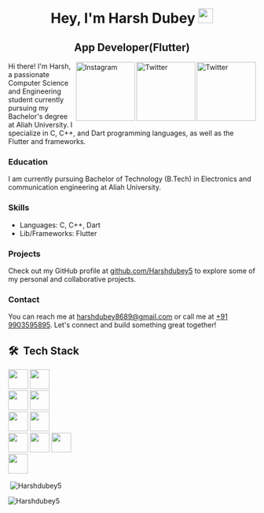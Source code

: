 <h1 align="center">Hey, I'm Harsh Dubey <img src="https://raw.githubusercontent.com/aemmadi/aemmadi/master/wave.gif" width="30px"></h1> 
<h2 align="center">App Developer(Flutter)</h2>


<a href="[https://twitter.com/harsh_dubey_1]" target="_blank"><img src="https://cdn2.iconfinder.com/data/icons/social-media-2199/64/social_media_isometric_6-twitter-512.png" height="120px" width="120px" alt="Twitter" align="right"></a><a href="https://www.linkedin.com/in/harsh-dubey-a19165256/" target="_blank"><img src="https://cdn2.iconfinder.com/data/icons/social-media-2199/64/social_media_isometric_14-linkedin-512.png" height="120px" width="120px" alt="Twitter" align="right"></a>
<a href="https://www.instagram.com/harshdubey_x7/" target="_blank"><img src="https://user-images.githubusercontent.com/64458868/139007412-d19d66a5-e265-4774-a045-22d038d2f0e4.png" height="120px" width="120px" alt="Instagram" align="right"></a>



Hi there! I'm Harsh, a passionate Computer Science and Engineering student currently pursuing my Bachelor's degree at Aliah University. I specialize in C, C++, and Dart programming languages, as well as the Flutter and frameworks. 

### Education

I am currently pursuing Bachelor of Technology (B.Tech) in Electronics and communication engineering at Aliah University.

### Skills

- Languages: C, C++, Dart 
- Lib/Frameworks: Flutter


### Projects

Check out my GitHub profile at [github.com/Harshdubey5](https://github.com/Harshdubey5) to explore some of my personal and collaborative projects.

### Contact

You can reach me at [harshdubey8689@gmail.com](mailto:harshdubey8689@gmail.com) or call me at [+91 9903595895](tel:+919903595895). Let's connect and build something great together!




## 🛠 &nbsp;Tech Stack
<p align="left">
  <img height="40" src="https://img.shields.io/badge/-Dart-blue?logo=dart&logoColor=white">
  <img height="40"  src="https://img.shields.io/badge/-Flutter-blue?logo=flutter&logoColor=lightblue"><br>
  <img height="40" src="https://img.shields.io/badge/C-00599C?style=for-the-badge&logo=c&logoColor=white">
  <img height="40"  src="https://img.shields.io/badge/C%2B%2B-00599C?style=for-the-badge&logo=c%2B%2B&logoColor=white"><br>
  <img height="40"  src="https://img.shields.io/badge/Python-FFD43B?style=for-the-badge&logo=python&logoColor=darkgreen">
  <img height="40"  src="https://img.shields.io/badge/MySQL-00000F?style=for-the-badge&logo=mysql&logoColor=white"><br>
  <img height="40"  src="https://img.shields.io/badge/-DSA-orange">
  <img height="40"  src="https://img.shields.io/badge/-Git-lightgreen?logo=git&logoColor=black">
  <img height="40"  src="https://img.shields.io/badge/-Github-darkgreen?logo=github&logoColor=black"><br>
  <img height="40"  src="https://img.shields.io/badge/-Markdown-black?logo=markdown&logoColor=white">
</p>

<p>&nbsp;<img align="center" src="https://github-readme-stats.vercel.app/api?username=Harshdubey5&show_icons=true&locale=en" alt="Harshdubey5" /></p>

<p><img align="center" src="https://github-readme-streak-stats.herokuapp.com/?user=Harshdubey5&" alt="Harshdubey5" /></p>

<!---
Harshdubey5/Harshdubey5 is a ✨ special ✨ repository because its `README.md` (this file) appears on your GitHub profile.
You can click the Preview link to take a look at your changes.
--->
